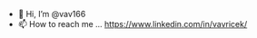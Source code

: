 - 👋 Hi, I’m @vav166
- 📫 How to reach me ... <https://www.linkedin.com/in/vavricek/>


<!---
vav166/vav166 is a ✨ special ✨ repository because its `README.md` (this file) appears on your GitHub profile.
You can click the Preview link to take a look at your changes.
--->
